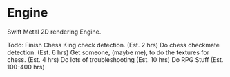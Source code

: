 # Engine

Swift Metal 2D rendering Engine. 

Todo: 
Finish Chess King check detection. (Est. 2 hrs)
Do chess checkmate detection. (Est. 6 hrs)
Get someone, (maybe me), to do the textures for chess. (Est. 4 hrs)
Do lots of troubleshooting (Est. 10 hrs)
Do RPG Stuff (Est. 100-400 hrs)
